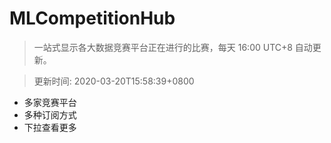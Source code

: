 # MLCompetitionHub

> 一站式显示各大数据竞赛平台正在进行的比赛，每天 16:00 UTC+8 自动更新。
  
> 更新时间: 2020-03-20T15:58:39+0800 

* 多家竞赛平台
* 多种订阅方式
* 下拉查看更多